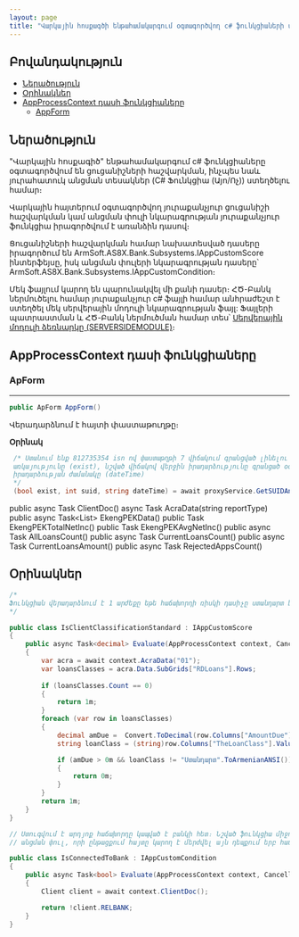 ```yaml
---
layout: page
title: "Վարկային հոսքագծի ենթահամակարգում օգտագործվող c# ֆունկցիաների ստեղում" 
---
```

## Բովանդակություն

* [Ներածություն](#ներածություն)
* [Օրինակներ](#օրինակներ)
* [AppProcessContext դասի ֆունկցիաները](#appprocesscontext-դասի-ֆունկցիաները)
    * [AppForm](#apform)


## Ներածություն

"Վարկային հոսքագիծ" ենթահամակարգում c# ֆունկցիաները օգտագործվում են ցուցանիշների հաշվարկման, ինչպես նաև յուրահատուկ անցման տեսակներ (C# Ֆունկցիա (Այո/Ոչ)) ստեղծելու համար։

Վարկային հայտերում օգտագործվող յուրաքանչյուր ցուցանիշի հաշվարկման կամ անցման փուլի նկարագրության յուրաքանչյուր ֆունկցիա իրագործվում է առանձին դասով։

Ցուցանիշների հաշվարկման համար նախատեսված դասերը իրագործում են ArmSoft.AS8X.Bank.Subsystems.IAppCustomScore ինտերֆեյսը, իսկ անցման փուլերի նկարագրության դասերը՝ ArmSoft.AS8X.Bank.Subsystems.IAppCustomCondition։

Մեկ ֆայլում կարող են պարունակվել մի քանի դասեր։ 
ՀԾ-Բանկ ներմուծելու համար յուրաքանչյուր c# ֆայլի համար անհրաժեշտ է ստեղծել մեկ սերվերային մոդուլի նկարագրության ֆայլ: 
Ֆայլերի պատրաստման և ՀԾ-Բանկ ներմուծման համար տես՝ [Սերվերային մոդուլի ձեռնարկը (SERVERSIDEMODULE)](definitions/server_side_module.md)։


## AppProcessContext դասի ֆունկցիաները

### ApForm
---
```c#
public ApForm AppForm()
```
Վերադարձնում է հայտի փաստաթուղթը։

**Օրինակ**
```c#
 /* Ստանում ենք 812735354 isn ով փաստաթղթի 7 վիճակում գրանցված լինելու իրադարձության
 առկայությունը (exist), նշված վիճակով վերջին իրադարձությունը գրանցած օգտագործղողի կոդը (suid) և 
 իրադարձության ժամանակը (dateTime)
 */
 (bool exist, int suid, string dateTime) = await proxyService.GetSUIDAndDate(812735354, 7, false);
```


public async Task<Client> ClientDoc()
async Task<AcraReport> AcraData(string reportType)
public async Task<List<PEKTaxInfo>> EkengPEKData()
public Task<decimal> EkengPEKTotalNetInc()
public Task<decimal> EkengPEKAvgNetInc()
public async Task<int> AllLoansCount()
public async Task<int> CurrentLoansCount()
public async Task<decimal> CurrentLoansAmount()
public async Task<int> RejectedAppsCount()





## Օրինակներ


```c#
/*
Ֆունկցիան վերադարձնում է 1 արժեքը եթե հաճախորդի ռիսկի դասիչը ստանդարտ է և 0 մնացած դեպքերում։ Հաշվարկը իրականացվում է ԱՔՌԱ -ից ստացված պատասխանի հիման վրա։ 
*/

public class IsClientClassificationStandard : IAppCustomScore
{
    public async Task<decimal> Evaluate(AppProcessContext context, CancellationToken cancellationToken)
    {
        var acra = await context.AcraData("01");
        var loansClasses = acra.Data.SubGrids["RDLoans"].Rows;
        
        if (loansClasses.Count == 0)
        {
            return 1m;
        }
        foreach (var row in loansClasses)
        {
            decimal amDue =  Convert.ToDecimal(row.Columns["AmountDue"].Value);
            string loanClass = (string)row.Columns["TheLoanClass"].Value ?? "";

            if (amDue > 0m && loanClass != "Ստանդարտ".ToArmenianANSI())
            {
                return 0m;
            }
        }
        return 1m;
    }
}
```

```c#
// Ստուգվում է արդյոք հաճախորդը կապված է բանկի հետ։ Նշված ֆունկցիա միջոցով հնարավոր է կարգավորել
// անցման փուլ, որի ընթացքում հայտը կարող է մերժվել այն դեպքում երբ հաճախորդը կապված է բանկի հետ։

public class IsConnectedToBank : IAppCustomCondition
{
    public async Task<bool> Evaluate(AppProcessContext context, CancellationToken cancellationToken)
    {
        Client client = await context.ClientDoc();

        return !client.RELBANK;
    }
}
```





